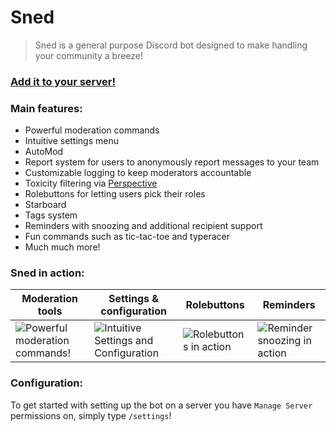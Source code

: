 # Sned

> Sned is a general purpose Discord bot designed to make handling your community a breeze!

### [Add it to your server!](https://discord.com/oauth2/authorize?client_id=817730141722902548&permissions=1494984682710&scope=applications.commands%20bot)

### Main features:
- Powerful moderation commands
- Intuitive settings menu
- AutoMod
- Report system for users to anonymously report messages to your team
- Customizable logging to keep moderators accountable
- Toxicity filtering via [Perspective](https://www.perspectiveapi.com/)
- Rolebuttons for letting users pick their roles
- Starboard
- Tags system
- Reminders with snoozing and additional recipient support
- Fun commands such as tic-tac-toe and typeracer
- Much much more!


### Sned in action:

| Moderation tools | Settings & configuration | Rolebuttons | Reminders |
| ----------- | ----------- | ----------- | ----------- |
| ![Powerful moderation commands!](https://cdn.discordapp.com/attachments/836300326172229672/952785998138466364/unknown.png) | ![Intuitive Settings and Configuration](https://cdn.discordapp.com/attachments/836300326172229672/952786784666931300/unknown.png) | ![Rolebuttons in action](https://cdn.discordapp.com/attachments/836300326172229672/952789779471294464/unknown.png) | ![Reminder snoozing in action](https://cdn.discordapp.com/attachments/836300326172229672/952790270150320228/unknown.png) |

### Configuration:

To get started with setting up the bot on a server you have `Manage Server` permissions on, simply type `/settings`!
